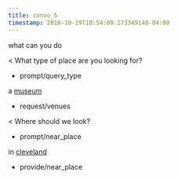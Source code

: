 ```yaml
---
title: convo_5
timestamp: 2016-10-19T10:54:09.173349148-04:00
---
```


what can you do

< What type of place are you looking for?
* prompt/query_type

a [museum](type)
* request/venues

< Where should we look?
* prompt/near_place

in [cleveland](location/place)
* provide/near_place


